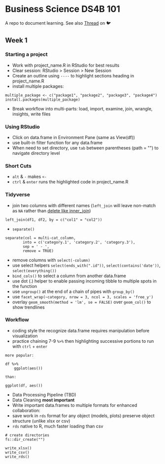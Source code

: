# Business Science DS4B 101

A repo to document learning. See also [Thread](https://twitter.com/paulapivat/status/1276415450713210880?s=20) on :bird:

## Week 1 

### Starting a project

- Work with project_name.R in RStudio for best results
- Clear session: RStudio > Session > New Session
- Create an outline using `----` to highlight sections heading in project_name.R
- install multiple packages:

````
multiple_package <- c("package1", "package2", "package3", "package4")
install.packages(multiple_package)
````
- Break workflow into multi-parts: load, import, examine, join, wrangle, insights, write files

### Using RStudio

- Click on data.frame in Environment Pane (same as View(df)) 
- use built-in filter function for any data.frame
- When need to set directory, use `tab` between parentheses (path = "") to navigate directory level

### Short Cuts

- `alt` & `-` makes `<-`
- `ctrl` & `enter` runs the highlighted code in project_name.R

### Tidyverse

- join two columns with different names (`left_join` will leave non-match as `NA` rather than [delete like inner_join](https://dplyr.tidyverse.org/reference/join.html#:~:text=inner_join(),left_join()))

````
left_join(df1, df2, by = c("col1" = "col2"))
````

- `separate()`

````
separate(col = multi-cat_column, 
        into = c('category.1', 'category.2', 'category.3'),
        sep = ' - ',
        remove = TRUE)
````
- remove columns with `select(-column)`
- use select helpers `select(ends_with(".id"))`, `select(contains('date'))`, `select(everything())`
- `bind_cols()` to select a column from another data.frame
- use dot (.) helper to enable passing incoming tibble to multiple spots in the function
- use `ungroup()` at the end of a chain of pipes with `group_by()`
- use `facet_wrap(~category, nrow = 3, ncol = 3, scales = 'free_y')`
- overlay `geom_smooth(method = 'lm', se = FALSE)` over `geom_col()` to show trendlines

### Workflow

- coding style the recognize data.frame requires manipulation before visualization
- practice chaining 7-9 `%>%` then highlighting successive portions to run with `ctrl` + `enter`
````
more popular:

df %>% 
    ggplot(aes())

than:

ggplot(df, aes())
````
- Data Processing Pipeline (TBD)
- Data Cleaning **most important**
- Write important data.frames to multiple formats for enhanced collaboration:
- save work in `rds` format for any object (models, plots) preserve object structure (unlike xlsx or csv)
- `rds` native to R, much faster loading than csv

````
# create directories
fs::dir_create("")

write_xlsx()
write_csv()
write_rds()
````
